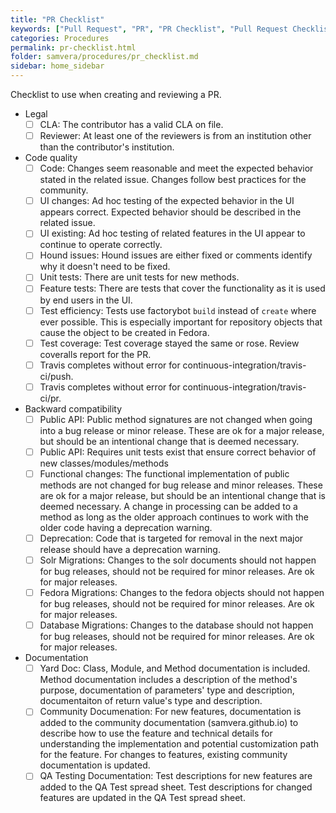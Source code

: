 ```yaml
---
title: "PR Checklist"
keywords: ["Pull Request", "PR", "PR Checklist", "Pull Request Checklist", "PR Review", "PR Creation" ]
categories: Procedures
permalink: pr-checklist.html
folder: samvera/procedures/pr_checklist.md
sidebar: home_sidebar
---
```


Checklist to use when creating and reviewing a PR.

- Legal
  - [ ] CLA:  The contributor has a valid CLA on file.
  - [ ] Reviewer: At least one of the reviewers is from an institution other than the contributor's institution.
- Code quality
  - [ ] Code: Changes seem reasonable and meet the expected behavior stated in the related issue.  Changes follow best practices for the community.
  - [ ] UI changes: Ad hoc testing of the expected behavior in the UI appears correct.  Expected behavior should be described in the related issue.
  - [ ] UI existing: Ad hoc testing of related features in the UI appear to continue to operate correctly.
  - [ ] Hound issues:  Hound issues are either fixed or comments identify why it doesn't need to be fixed.
  - [ ] Unit tests: There are unit tests for new methods.
  - [ ] Feature tests:  There are tests that cover the functionality as it is used by end users in the UI.
  - [ ] Test efficiency: Tests use factorybot `build` instead of `create` where ever possible.  This is especially important for repository objects that cause the object to be created in Fedora.
  - [ ] Test coverage: Test coverage stayed the same or rose.  Review coveralls report for the PR.
  - [ ] Travis completes without error for continuous-integration/travis-ci/push.
  - [ ] Travis completes without error for continuous-integration/travis-ci/pr.
- Backward compatibility
  - [ ] Public API: Public method signatures are not changed when going into a bug release or minor release.  These are ok for a major release, but should be an intentional change that is deemed necessary.
  - [ ] Public API: Requires unit tests exist that ensure correct behavior of new classes/modules/methods
  - [ ] Functional changes: The functional implementation of public methods are not changed for bug release and minor releases.  These are ok for a major release, but should be an intentional change that is deemed necessary.  A change in processing can be added to a method as long as the older approach continues to work with the older code having a deprecation warning.
  - [ ] Deprecation: Code that is targeted for removal in the next major release should have a deprecation warning.
  - [ ] Solr Migrations: Changes to the solr documents should not happen for bug releases, should not be required for minor releases.  Are ok for major releases.
  - [ ] Fedora Migrations: Changes to the fedora objects should not happen for bug releases, should not be required for minor releases.  Are ok for major releases.  
  - [ ] Database Migrations: Changes to the database should not happen for bug releases, should not be required for minor releases.  Are ok for major releases.
- Documentation
  - [ ] Yard Doc: Class, Module, and Method documentation is included.  Method documentation includes a description of the method's purpose, documentation of parameters' type and description, documentaiton of return value's type and description.
  - [ ] Community Documenation: For new features, documentation is added to the community documentation (samvera.github.io) to describe how to use the feature and technical details for understanding the implementation and potential customization path for the feature.  For changes to features, existing community documentation is updated.
  - [ ] QA Testing Documentation: Test descriptions for new features are added to the QA Test spread sheet.  Test descriptions for changed features are updated in the QA Test spread sheet.
